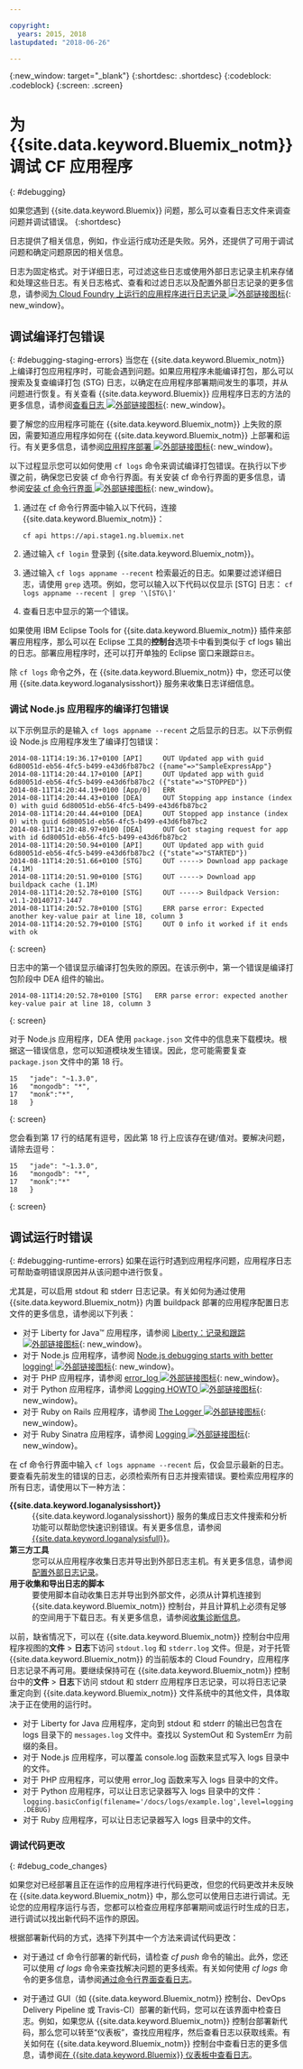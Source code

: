 ```yaml
---

copyright:
  years: 2015, 2018
lastupdated: "2018-06-26"

---
```




{:new_window: target="_blank"}
{:shortdesc: .shortdesc}
{:codeblock: .codeblock}
{:screen: .screen}


# 为 {{site.data.keyword.Bluemix_notm}} 调试 CF 应用程序
{: #debugging}

如果您遇到 {{site.data.keyword.Bluemix}} 问题，那么可以查看日志文件来调查问题并调试错误。
{:shortdesc}

日志提供了相关信息，例如，作业运行成功还是失败。另外，还提供了可用于调试问题和确定问题原因的相关信息。

日志为固定格式。对于详细日志，可过滤这些日志或使用外部日志记录主机来存储和处理这些日志。有关日志格式、查看和过滤日志以及配置外部日志记录的更多信息，请参阅[为 Cloud Foundry 上运行的应用程序进行日志记录 ![外部链接图标](../icons/launch-glyph.svg "外部链接图标")](/docs/monitor_log/logging.html#logging){: new_window}。


## 调试编译打包错误
{: #debugging-staging-errors}
当您在 {{site.data.keyword.Bluemix_notm}} 上编译打包应用程序时，可能会遇到问题。如果应用程序未能编译打包，那么可以搜索及复查编译打包 (STG) 日志，以确定在应用程序部署期间发生的事项，并从问题进行恢复。有关查看 {{site.data.keyword.Bluemix}} 应用程序日志的方法的更多信息，请参阅[查看日志 ![外部链接图标](../icons/launch-glyph.svg "外部链接图标")](/docs/services/CloudLogAnalysis/kibana/analyzing_logs_Kibana.html#analyzing_logs_Kibana){: new_window}。  

要了解您的应用程序可能在 {{site.data.keyword.Bluemix_notm}} 上失败的原因，需要知道应用程序如何在 {{site.data.keyword.Bluemix_notm}} 上部署和运行。有关更多信息，请参阅[应用程序部署 ![外部链接图标](../icons/launch-glyph.svg "外部链接图标")](/docs/cfapps/depapps.html#appdeploy){: new_window}。


以下过程显示您可以如何使用 `cf logs` 命令来调试编译打包错误。在执行以下步骤之前，确保您已安装 cf 命令行界面。有关安装 cf 命令行界面的更多信息，请参阅[安装 cf 命令行界面 ![外部链接图标](../icons/launch-glyph.svg "外部链接图标")](/docs/starters/install_cli.html){: new_window}。

  1. 通过在 cf 命令行界面中输入以下代码，连接 {{site.data.keyword.Bluemix_notm}}：
     ```
	 cf api https://api.stage1.ng.bluemix.net
	 ```

  2. 通过输入 `cf login` 登录到 {{site.data.keyword.Bluemix_notm}}。

  3. 通过输入 `cf logs appname --recent` 检索最近的日志。如果要过滤详细日志，请使用 `grep` 选项。例如，您可以输入以下代码以仅显示 [STG] 日志：
    ```
	cf logs appname --recent | grep '\[STG\]'
	```
  4. 查看日志中显示的第一个错误。

如果使用 IBM Eclipse Tools for {{site.data.keyword.Bluemix_notm}} 插件来部署应用程序，那么可以在 Eclipse 工具的**控制台**选项卡中看到类似于 cf logs 输出的日志。部署应用程序时，还可以打开单独的 Eclipse 窗口来跟踪`日志`。

除 `cf logs` 命令之外，在 {{site.data.keyword.Bluemix_notm}} 中，您还可以使用 {{site.data.keyword.loganalysisshort}} 服务来收集日志详细信息。

### 调试 Node.js 应用程序的编译打包错误

以下示例显示的是输入 `cf logs appname --recent` 之后显示的日志。以下示例假设 Node.js 应用程序发生了编译打包错误：

```
2014-08-11T14:19:36.17+0100 [API]     OUT Updated app with guid 6d80051d-eb56-4fc5-b499-e43d6fb87bc2 ({name"=>"SampleExpressApp"}
2014-08-11T14:20:44.17+0100 [API]     OUT Updated app with guid 6d80051d-eb56-4fc5-b499-e43d6fb87bc2 ({"state"=>"STOPPED"})
2014-08-11T14:20:44.19+0100 [App/0]   ERR
2014-08-11T14:20:44.43+0100 [DEA]     OUT Stopping app instance (index 0) with guid 6d80051d-eb56-4fc5-b499-e43d6fb87bc2
2014-08-11T14:20:44.44+0100 [DEA]     OUT Stopped app instance (index 0) with guid 6d80051d-eb56-4fc5-b499-e43d6fb87bc2
2014-08-11T14:20:48.97+0100 [DEA]     OUT Got staging request for app with id 6d80051d-eb56-4fc5-b499-e43d6fb87bc2
2014-08-11T14:20:50.94+0100 [API]     OUT Updated app with guid 6d80051d-eb56-4fc5-b499-e43d6fb87bc2 ({"state"=>"STARTED"})
2014-08-11T14:20:51.66+0100 [STG]     OUT -----> Download app package (4.1M)
2014-08-11T14:20:51.90+0100 [STG]     OUT -----> Download app buildpack cache (1.1M)
2014-08-11T14:20:52.78+0100 [STG]     OUT -----> Buildpack Version: v1.1-20140717-1447
2014-08-11T14:20:52.78+0100 [STG]     ERR parse error: Expected another key-value pair at line 18, column 3
2014-08-11T14:20:52.79+0100 [STG]     OUT 0 info it worked if it ends with ok
```
{: screen}


日志中的第一个错误显示编译打包失败的原因。在该示例中，第一个错误是编译打包阶段中 DEA 组件的输出。

```
2014-08-11T14:20:52.78+0100 [STG]   ERR parse error: expected another key-value pair at line 18, column 3
```
{: screen}


对于 Node.js 应用程序，DEA 使用 `package.json` 文件中的信息来下载模块。根据这一错误信息，您可以知道模块发生错误。因此，您可能需要复查 `package.json` 文件中的第 18 行。

```
15   "jade": "~1.3.0",
16   "mongodb": "*",
17   "monk":"*",
18   }
```
{: screen}


您会看到第 17 行的结尾有逗号，因此第 18 行上应该存在键/值对。要解决问题，请除去逗号：


```
15   "jade": "~1.3.0",
16   "mongodb": "*",
17   "monk":"*"
18   }
```
{: screen}


## 调试运行时错误
{: #debugging-runtime-errors}
如果在运行时遇到应用程序问题，应用程序日志可帮助查明错误原因并从该问题中进行恢复。

尤其是，可以启用 stdout 和 stderr 日志记录。有关如何为通过使用 {{site.data.keyword.Bluemix_notm}} 内置 buildpack 部署的应用程序配置日志文件的更多信息，请参阅以下列表：



  * 对于 Liberty for Java™ 应用程序，请参阅 [Liberty：记录和跟踪 ![外部链接图标](../icons/launch-glyph.svg "外部链接图标")](https://www.ibm.com/support/knowledgecenter/en/SSEQTP_liberty/com.ibm.websphere.wlp.doc/ae/rwlp_logging.html){: new_window}。
  * 对于 Node.js 应用程序，请参阅 [Node.js debugging starts with better logging! ![外部链接图标](../icons/launch-glyph.svg "外部链接图标")](https://www.ibm.com/blogs/bluemix/2015/03/node-js-better-logging/){: new_window}。
  * 对于 PHP 应用程序，请参阅 [error_log ![外部链接图标](../icons/launch-glyph.svg "外部链接图标")](http://php.net/manual/en/function.error-log.php){: new_window}。
  * 对于 Python 应用程序，请参阅 [Logging HOWTO ![外部链接图标](../icons/launch-glyph.svg "外部链接图标")](https://docs.python.org/2/howto/logging.html){: new_window}。
  * 对于 Ruby on Rails 应用程序，请参阅 [The Logger ![外部链接图标](../icons/launch-glyph.svg "外部链接图标")](http://guides.rubyonrails.org/debugging_rails_applications.html#the-logger){: new_window}。
  * 对于 Ruby Sinatra 应用程序，请参阅 [Logging ![外部链接图标](../icons/launch-glyph.svg "外部链接图标")](http://www.sinatrarb.com/intro.html#Logging){: new_window}。

在 cf 命令行界面中输入 `cf logs appname --recent` 后，仅会显示最新的日志。要查看先前发生的错误的日志，必须检索所有日志并搜索错误。要检索应用程序的所有日志，请使用以下一种方法：
<dl>
<dt><strong>{{site.data.keyword.loganalysisshort}}</strong></dt>
<dd>{{site.data.keyword.loganalysisshort}} 服务的集成日志文件搜索和分析功能可以帮助您快速识别错误。有关更多信息，请参阅 <a href="/docs/services/CloudLogAnalysis/log_analysis_ov.html#log_analysis_ov" target="_blank">{{site.data.keyword.loganalysisfull}}</a>。</dd>
<dt><strong>第三方工具</strong></dt>
<dd>您可以从应用程序收集日志并导出到外部日志主机。有关更多信息，请参阅<a href="/docs/services/CloudLogAnalysis/log_analysis_ov.html#log_analysis_ov" target="_blank">配置外部日志记录</a>。</dd>
<dt><strong>用于收集和导出日志的脚本</strong></dt>
<dd>要使用脚本自动收集日志并导出到外部文件，必须从计算机连接到 {{site.data.keyword.Bluemix_notm}} 控制台，并且计算机上必须有足够的空间用于下载日志。有关更多信息，请参阅<a href="/docs/get-support/quicktickresp.html#collecting-diagnostic-information" target="_blank">收集诊断信息</a>。</dd>
</dl>

以前，缺省情况下，可以在 {{site.data.keyword.Bluemix_notm}} 控制台中应用程序视图的**文件** > **日志**下访问 `stdout.log` 和 `stderr.log` 文件。但是，对于托管 {{site.data.keyword.Bluemix_notm}} 的当前版本的 Cloud Foundry，应用程序日志记录不再可用。要继续保持可在 {{site.data.keyword.Bluemix_notm}} 控制台中的**文件** > **日志**下访问 stdout 和 stderr 应用程序日志记录，可以将日志记录重定向到 {{site.data.keyword.Bluemix_notm}} 文件系统中的其他文件，具体取决于正在使用的运行时。

  * 对于 Liberty for Java 应用程序，定向到 stdout 和 stderr 的输出已包含在 logs 目录下的 `messages.log` 文件中。查找以 SystemOut 和 SystemErr 为前缀的条目。
  * 对于 Node.js 应用程序，可以覆盖 console.log 函数来显式写入 logs 目录中的文件。
  * 对于 PHP 应用程序，可以使用 error_log 函数来写入 logs 目录中的文件。
  * 对于 Python 应用程序，可以让日志记录器写入 logs 目录中的文件：`logging.basicConfig(filename='/docs/logs/example.log',level=logging.DEBUG)`
  * 对于 Ruby 应用程序，可以让日志记录器写入 logs 目录中的文件。


### 调试代码更改
{: #debug_code_changes}

如果您对已经部署且正在运作的应用程序进行代码更改，但您的代码更改并未反映在 {{site.data.keyword.Bluemix_notm}} 中，那么您可以使用日志进行调试。无论您的应用程序运行与否，您都可以检查应用程序部署期间或运行时生成的日志，进行调试以找出新代码不运作的原因。



根据部署新代码的方式，选择下列其中一个方法来调试代码更改：

  

  * 对于通过 cf 命令行部署的新代码，请检查 *cf push* 命令的输出。此外，您还可以使用 *cf logs* 命令来查找解决问题的更多线索。有关如何使用 *cf logs* 命令的更多信息，请参阅[通过命令行界面查看日志](/docs/services/CloudLogAnalysis/manage_logs.html#manage_logs)。

  * 对于通过 GUI（如 {{site.data.keyword.Bluemix_notm}} 控制台、DevOps Delivery Pipeline 或 Travis-CI）部署的新代码，您可以在该界面中检查日志。例如，如果您从 {{site.data.keyword.Bluemix_notm}} 控制台部署新代码，那么您可以转至“仪表板”，查找应用程序，然后查看日志以获取线索。有关如何在 {{site.data.keyword.Bluemix_notm}} 控制台中查看日志的更多信息，请参阅[在 {{site.data.keyword.Bluemix}} 仪表板中查看日志](/docs/services/CloudLogAnalysis/kibana/analyzing_logs_Kibana.html#analyzing_logs_Kibana)。
